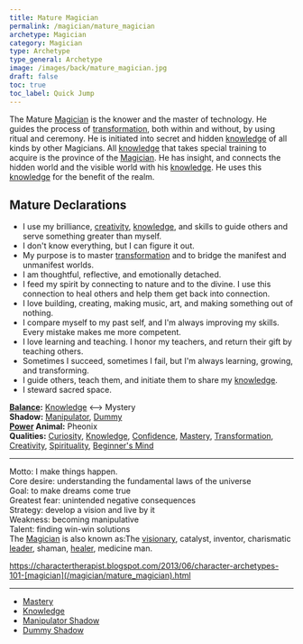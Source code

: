 ```yaml
---
title: Mature Magician
permalink: /magician/mature_magician
archetype: Magician
category: Magician
type: Archetype
type_general: Archetype
image: /images/back/mature_magician.jpg
draft: false
toc: true
toc_label: Quick Jump
---
```

 The Mature [Magician](/[magician](/magician/mature_magician)/mature_magician) is the knower and the master of technology. He guides the process of [transformation](/magician/body/creator/transformation), both within and without, by using ritual and ceremony. He is initiated into secret and hidden [knowledge](/magician/mature_magician/knowledge) of all kinds by other Magicians. All [knowledge](/magician/mature_magician/knowledge) that takes special training to acquire is the province of the [Magician](/[magician](/magician/mature_magician)/mature_magician). He has insight, and connects the hidden world and the visible world with his [knowledge](/magician/mature_magician/knowledge). He uses this [knowledge](/magician/mature_magician/knowledge) for the benefit of the realm.  
  
  
## Mature Declarations  
- I use my brilliance, [creativity](/magician/body/creator/creativity), [knowledge](/magician/mature_magician/knowledge), and skills to guide others and serve something greater than myself.   
- I don't know everything, but I can figure it out.   
- My purpose is to master [transformation](/magician/body/creator/transformation) and to bridge the manifest and unmanifest worlds.  
- I am thoughtful, reflective, and emotionally detached.  
- I feed my spirit by connecting to nature and to the divine. I use this connection to heal others and help them get back into connection.   
- I love building, creating, making music, art, and making something out of nothing.   
- I compare myself to my past self, and I'm always improving my skills. Every mistake makes me more competent.   
- I love learning and teaching. I honor my teachers, and return their gift by teaching others.   
- Sometimes I succeed, sometimes I fail, but I'm always learning, growing, and transforming.  
- I guide others, teach them, and initiate them to share my [knowledge](/magician/mature_magician/knowledge).  
- I steward sacred space.  
  
**[Balance](/king/body/ruler_and_judge/[balance](/king/body/ruler_and_judge/balance)):** [Knowledge](/magician/mature_magician/[knowledge](/magician/mature_magician/knowledge)) <--> Mystery  
**Shadow:** [Manipulator](/magician/mature_magician/manipulator_shadow), [Dummy](/magician/mature_magician/dummy_shadow)  
**[Power](/king/mature_king/[power](/king/mature_king/power)) Animal:** Pheonix  
**Qualities:** [Curiosity](/magician/mind/sage/[curiosity](/magician/mind/sage/curiosity)), [Knowledge](/magician/mature_magician/[knowledge](/magician/mature_magician/knowledge)), [Confidence](/magician/heart/healer/[confidence](/magician/heart/healer/confidence)), [Mastery](/magician/mature_magician/[mastery](/magician/mature_magician/mastery)), [Transformation](/magician/body/creator/[transformation](/magician/body/creator/transformation)), [Creativity](/magician/body/creator/[creativity](/magician/body/creator/creativity)), [Spirituality](/magician/spirit/priest/[spirituality](/magician/spirit/priest/spirituality)), [Beginner's Mind](/magician/mind/sage/beginner's_mind)  
  
---  
  
Motto: I make things happen.  
Core desire: understanding the fundamental laws of the universe  
Goal: to make dreams come true  
Greatest fear: unintended negative consequences  
Strategy: develop a vision and live by it  
Weakness: becoming manipulative  
Talent: finding win-win solutions  
The [Magician](/[magician](/magician/mature_magician)/mature_magician) is also known as:The [visionary](/king/mind/visionary), catalyst, inventor, charismatic [leader](/king/spirit/leader), shaman, [healer](/magician/heart/healer), medicine man.  
  
https://charactertherapist.blogspot.com/2013/06/character-archetypes-101-[magician](/magician/mature_magician).html  

---
- [Mastery](/magician/mature_magician/mastery)
- [Knowledge](/magician/mature_magician/knowledge)
- [Manipulator Shadow](/magician/mature_magician/manipulator_shadow)
- [Dummy Shadow](/magician/mature_magician/dummy_shadow)
